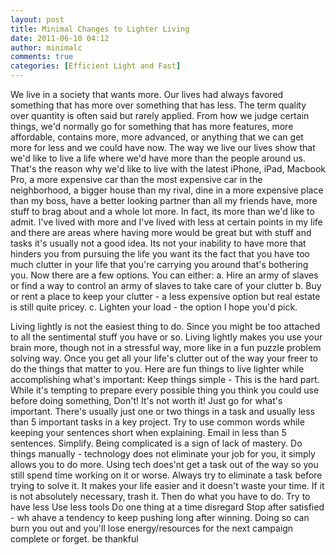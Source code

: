 ```yaml
---
layout: post
title: Minimal Changes to Lighter Living
date: 2011-06-10 04:12
author: minimalc
comments: true
categories: [Efficient Light and Fast]
---
```

We live in a society that wants more. Our lives had always favored something that has more over something that has less. The term quality over quantity is often said but rarely applied. From how we judge certain things, we'd normally go for something that has more features, more affordable, contains more, more advanced, or anything that we can get more for less and we could have now. The way we live our lives show that we'd like to live a life where we'd have more than the people around us. That's the reason why we'd like to live with the latest iPhone, iPad, Macbook Pro, a more expensive car than the most expensive car in the neighborhood, a bigger house than my rival, dine in a more expensive place than my boss, have a better looking partner than all my friends have, more stuff to brag about and a whole lot more. In fact, its more than we'd like to admit. I've lived with more and I've lived with less at certain points in my life and there are areas where having more would be great but with stuff and tasks  it's usually not a good idea. Its not your inability to have more that hinders you from pursuing the life you want its the fact that you have too much clutter in your life that you're carrying you around that's bothering you.
Now there are a few options. You can either:
a. Hire an army of slaves or find a way to control an army of slaves to take care of your clutter
b. Buy or rent a place to keep your clutter - a less expensive option but real estate is still quite pricey.
c. Lighten your load - the option I hope you'd pick.

Living lightly is not the easiest thing to do. Since you might be too attached to all the sentimental stuff you have or so. Living lightly makes you use your brain more, though not in a stressful way, more like in a fun puzzle problem solving way. Once you get all your life's clutter out of the way your freer to do the things that matter to you.
Here are fun things to live lighter while accomplishing what's important:
Keep things simple - This is the hard part. While it's tempting to prepare every possible thing you think you could use before doing something, Don't! It's not worth it! Just go for what's important. There's usually just one or two things in a task and usually less than 5 important tasks in a key project. Try to use common words while keeping your sentences short when explaining. Email in less than 5 sentences. Simplify. Being complicated is a sign of lack of mastery.
Do things manually - technology does not eliminate your job for you, it simply allows you to do more. Using tech does'nt get a task out of the way so you still spend time working on it or worse. Always try to eliminate a task before trying to solve it. It makes your life easier and it doesn't waste your time. If it is not absolutely necessary, trash it. Then do what you have to do.
Try to have less
Use less tools
Do one thing at a time
disregard
Stop after satisfied - wh ahave a tendency to keep pushing long after winning. Doing so can burn you out and you'll lose energy/resources for the next campaign
complete or forget.
be thankful
